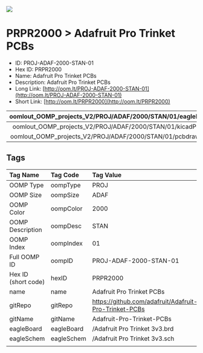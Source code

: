 


  
![][im]
# PRPR2000 > Adafruit Pro Trinket PCBs

- ID: PROJ-ADAF-2000-STAN-01
- Hex ID: PRPR2000
- Name: Adafruit Pro Trinket PCBs
- Description: Adafruit Pro Trinket PCBs
- Long Link: [http://oom.lt/PROJ-ADAF-2000-STAN-01](http://oom.lt/PROJ-ADAF-2000-STAN-01)
- Short Link: [http://oom.lt/PRPR2000](http://oom.lt/PRPR2000)
  

|oomlout_OOMP_projects_V2/PROJ/ADAF/2000/STAN/01/eagleImage.png|oomlout_OOMP_projects_V2/PROJ/ADAF/2000/STAN/01/eagleSchemImage.png|oomlout_OOMP_projects_V2/PROJ/ADAF/2000/STAN/01/kicadPcb3dFront.png|oomlout_OOMP_projects_V2/PROJ/ADAF/2000/STAN/01/kicadPcb3dBack.png|
| :---: | :---: | :---: | :---: |
|oomlout_OOMP_projects_V2/PROJ/ADAF/2000/STAN/01/kicadPcb3d.png|oomlout_OOMP_projects_V2/PROJ/ADAF/2000/STAN/01/bomBack.png|oomlout_OOMP_projects_V2/PROJ/ADAF/2000/STAN/01/bomFront.png|oomlout_OOMP_projects_V2/PROJ/ADAF/2000/STAN/01/pcbdraw.svg|
|oomlout_OOMP_projects_V2/PROJ/ADAF/2000/STAN/01/pcbdrawBack.svg||||

## Tags
  

|Tag Name|Tag Code|Tag Value|
| :--- | :--- | :--- |
|OOMP Type|oompType|PROJ|
|OOMP Size|oompSize|ADAF|
|OOMP Color|oompColor|2000|
|OOMP Description|oompDesc|STAN|
|OOMP Index|oompIndex|01|
|Full OOMP ID|oompID|PROJ-ADAF-2000-STAN-01|
|Hex ID (short code)|hexID|PRPR2000|
|name|name|Adafruit Pro Trinket PCBs|
|gitRepo|gitRepo|https://github.com/adafruit/Adafruit-Pro-Trinket-PCBs|
|gitName|gitName|Adafruit-Pro-Trinket-PCBs|
|eagleBoard|eagleBoard|/Adafruit Pro Trinket 3v3.brd|
|eagleSchem|eagleSchem|/Adafruit Pro Trinket 3v3.sch|
||||



[im]: PROJ/ADAF/2000/STAN/01/kicadPcb3d_450.png

